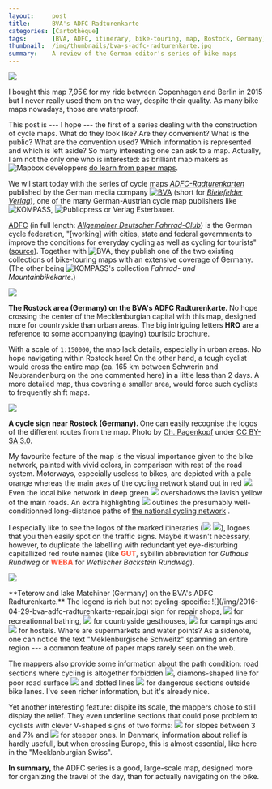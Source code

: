 ```yaml
---
layout:     post
title:      BVA's ADFC Radturenkarte
categories: [Cartothèque]
tags:       [BVA, ADFC, itinerary, bike-touring, map, Rostock, Germany]
thumbnail:  /img/thumbnails/bva-s-adfc-radturenkarte.jpg
summary:    A review of the German editor's series of bike maps
---
```


<aside>
  <img src="/img/2016-04-29-bva-adfc-radturenkarte.jpg" class='map-guide'>
  <p class='legend'>I bought this map 7,95€ for my ride between Copenhagen and Berlin in 2015 but I never really used them on the way, despite their quality. As many bike maps nowadays, those are waterproof.</p>
</aside>

This post is --- I hope --- the first of a series dealing with the construction of cycle maps. What do they look like? Are they convenient? What is the public? What are the convention used? Which information is represented and  which is left aside? So many interesting one can ask to a map. Actually, I am not the only one who is interested: as brilliant map makers as <img src="/img/logos/mapbox.png" title='Mapbox'> developpers <a href="https://www.mapbox.com/blog/print-maps">do learn from paper maps</a>.

We wil start today with the series of cycle maps <a href="https://www.fahrrad-buecher-karten.de/index.php/adfc-radtourenkarten.html" rel="nofollow"><em>ADFC-Radturenkarten</em></a> published by the German media company <a href="http://www.bva-bielefeld.de/" rel="nofollow"><img src="/img/logos/bva.gif" title='BVA'></a> (short for <a href="http://www.bva-bielefeld.de/" rel="nofollow"><em>Bielefelder Verlag</em></a>), one of the many German-Austrian cycle map publishers like <img src="/img/logos/kompass.png" title="KOMPASS">, <img src="/img/logos/publicpress.png" title="Publicpress"> or Verlag Esterbauer.

<!-- All the maps by Pubicpress: https://www.google.com/maps/d/u/0/viewer?msa=0&mid=1N8Dw366Kt-_2yxo1_EEdhsm9MLY ; by Kompass: http://www.baedeker-buecher.de/media//pic/Aktuell%202012/blattschnitt%20kompass%20Fahrradkarten%20gross.jpg ;  -->

<a href="http://www.adfc.de">ADFC</a> (in full length: <a href="http://www.adfc.de"><em>Allgemeiner Deutscher Fahrrad-Club</em></a>) is the German cycle federation, "[working] with cities, state and federal governments to improve the conditions for everyday cycling as well as cycling for tourists" (<a href="http://www.adfc.de/about-us/about-us">source</a>). Together with <img src="/img/logos/bva.gif" title='BVA'>, they publish one of the two existing collections of bike-touring maps with an extensive coverage of Germany. (The other being <span style='display:inline-block;'><img src="/img/logos/kompass.png" title="KOMPASS">'s</span> collection *Fahrrad- und Mountainbikekarte*.)

<div>
  <img src="/img/2016-04-29-bva-adfc-radturenkarte-rostock.jpg">
  <p class='legend'><strong>The Rostock area (Germany) on the BVA's ADFC Radturenkarte. </strong>No hope crossing the center of the Mecklenburgian capital with this map, designed more for countryside than urban areas. The big intriguing letters <strong>HRO</strong> are a reference to some acompanying (paying) touristic brochure.</p>
</div>

With a scale of `1:150000`, the map lack details, especially in urban areas. No hope navigating within Rostock here! On the other hand, a tough cyclist would cross the entire map (ca. 165 km between Schwerin and Neubrandenburg on the one commented here) in a little less than 2 days. A more detailed map, thus covering a smaller area, would force such cyclists to frequently shift maps.

<aside><img src="/img/2016-05-18-wegweiser.jpg"><p class='legend'><strong>A cycle sign near Rostock (Germany). </strong>One can easily recognise the logos of the different routes from the map. Photo by <a class='discreet' href='https://de.wikipedia.org/wiki/Datei:Wegweiser_Ostseek%C3%BCsten-Radweg.JPG'>Ch. Pagenkopf</a> under <a href="http://creativecommons.org/licenses/by-sa/3.0/" class='discreet'>CC BY-SA 3.0</a>.</p></aside>

My favourite feature of the map is the visual importance given to the bike network, painted with vivid colors, in comparison with rest of the road system. Motorways, especially useless to bikes, are depicted with a pale orange whereas the main axes of the cycling network stand out in red ![](/img/2016-04-29-bva-adfc-radturenkarte-main.png). Even the local bike network in deep green ![](/img/2016-04-29-bva-adfc-radturenkarte-local.png) overshadows the lavish yellow of the main roads. An extra highlighting <img src="/img/2016-04-29-bva-adfc-radturenkarte-dnetz.png"> outlines the presumably well-conditionned long-distance paths of [the  national cycling network](https://en.wikipedia.org/wiki/German_Cycling_Network) .

I especially like to see the logos of the marked itineraries (![](/img/2016-04-29-bva-adfc-radturenkarte-route-2.png) ![](/img/2016-04-29-bva-adfc-radturenkarte-route-3.png)), logoes that you then easily spot on the traffic signs. Maybe it wasn't necessary, however, to duplicate the labelling with redundant yet eye-disturbing capitallized red route names (like <span style="color:#ff5e47;font-weight:900;">GUT</span>, sybillin abbreviation for *Guthaus Rundweg* or <span style="color:#ff5e47;font-weight:900;">WEBA</span> for *Wetlischer Backstein Rundweg*).

<div class="wide">
  <img src="/img/2016-04-29-bva-adfc-radturenkarte-teterow.jpg">
  <p class='legend' markdown='1'>**Teterow and lake Matchiner (Germany) on the BVA's ADFC Radturenkarte.** The legend is rich but not cycling-specific: ![](/img/2016-04-29-bva-adfc-radturenkarte-repair.jpg) sign for repair shops, <img src="/img/2016-04-29-bva-adfc-radturenkarte-bath.png"> for recreationnal bathing, <img src="/img/2016-04-29-bva-adfc-radturenkarte-guesthouse.png"> for countryside gesthouses, <img src="/img/2016-04-29-bva-adfc-radturenkarte-camping.png"> for campings and <img src="/img/2016-04-29-bva-adfc-radturenkarte-hostel.png"> for hostels. Where are supermarkets and water points? As a sidenote, one can notice the text "Meklenburgische Schweitz" spanning an entire region --- a common feature of paper maps rarely seen on the web.</p>
</div>

The mappers also provide some information about the path condition: road sections where cycling is altogether forbidden <img src="/img/2016-04-29-bva-adfc-radturenkarte-forbidden.png">, diamons-shaped line for poor road surface ![](/img/2016-04-29-bva-adfc-radturenkarte-diamonds.png) and dotted lines ![](/img/2016-04-29-bva-adfc-radturenkarte-dots.png) for dangerous sections outside bike lanes. I've seen richer information, but it's already nice.

Yet another interesting feature: dispite its scale, the mappers chose to still display the relief. They even underline sections that could pose problem to cyclists with clever V-shaped signs of two forms: ![](/img/2016-04-29-bva-adfc-radturenkarte-chevron-1.png) for slopes between 3 and 7% and ![](/img/2016-04-29-bva-adfc-radturenkarte-chevron-2.png) for steeper ones. In Denmark, information about relief is hardly usefull, but when crossing Europe, this is almost essential, like here in the "Mecklanburgian Swiss".

**In summary,** the ADFC series is a good, large-scale map, designed more for organizing the travel of the day, than for actually navigating on the bike.